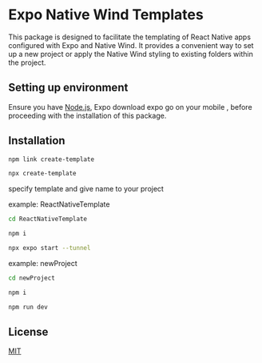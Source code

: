 # Expo Native Wind Templates

This package is designed to facilitate the templating of React Native apps configured with Expo and Native Wind. It provides a convenient way to set up a new project or apply the Native Wind styling to existing folders within the project.

## Setting up environment

Ensure you have  [Node.js](https://nodejs.org/en), Expo download expo go on your mobile
, before proceeding with the installation of this package.
## Installation
```bash
npm link create-template
```
```bash
npx create-template
```
specify template and give name to your project

 example: ReactNativeTemplate

```bash
cd ReactNativeTemplate
```

```bash
npm i
```

```bash
npx expo start --tunnel 
```
example: newProject

```bash
cd newProject
```

```bash
npm i
```

```bash
npm run dev 
```
## License

[MIT](https://choosealicense.com/licenses/mit/)